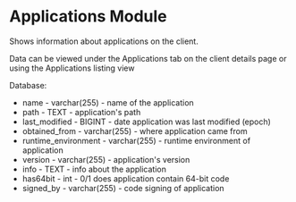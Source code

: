 Applications Module
==============

Shows information about applications on the client.

Data can be viewed under the Applications tab on the client details page or using the Applications listing view 

Database:
* name - varchar(255) - name of the application
* path - TEXT - application's path
* last_modified - BIGINT - date application was last modified (epoch)
* obtained_from - varchar(255) - where application came from
* runtime_environment - varchar(255) - runtime environment of application
* version - varchar(255) - application's version
* info - TEXT - info about the application
* has64bit - int - 0/1 does application contain 64-bit code
* signed_by - varchar(255) - code signing of application
